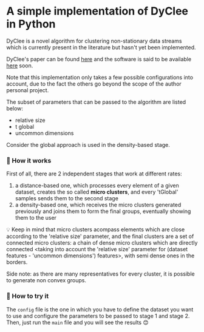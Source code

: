 # A simple implementation of DyClee in Python

DyClee is a novel algorithm for clustering non-stationary data streams which is currently present in the literature but hasn't yet been implemented.

DyClee's paper can be found [here](https://www.sciencedirect.com/science/article/abs/pii/S0031320319301992) and the software is said to be available [here](https://homepages.laas.fr/louise/drupal/node/36) soon.

Note that this implementation only takes a few possible configurations into account, due to the fact the others go beyond the scope of the author personal project.

The subset of parameters that can be passed to the algorithm are listed below:
* relative size
* t global
* uncommon dimensions

Consider the global approach is used in the density-based stage. 

### :small_orange_diamond: How it works
First of all, there are 2 independent stages that work at different rates:
1. a distance-based one, which processes every element of a given dataset, creates the so called __micro clusters__, and every 'tGlobal' samples sends them to the second stage
2. a density-based one, which receives the micro clusters generated previously and joins them to form the final groups, eventually showing them to the user

:bulb: Keep in mind that micro clusters acompass elements which are close according to the 'relative size' parameter, and the final clusters are a set of connected micro clusters: a chain of dense micro clusters which are directly connected <taking into account the 'relative size' parameter for (dataset features - 'uncommon dimensions') features>, with semi dense ones in the borders.

Side note: as there are many representatives for every cluster, it is possible to generate non convex groups. 

### :small_orange_diamond: How to try it
The `config` file is the one in which you have to define the dataset you want to use and configure the parameters to be passed to stage 1 and stage 2. Then, just run the `main` file and you will see the results :blush:



